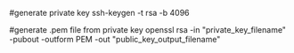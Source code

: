 
#generate private key
ssh-keygen -t rsa -b 4096

#generate .pem file from private key
openssl rsa -in "private_key_filename" -pubout -outform PEM -out "public_key_output_filename"